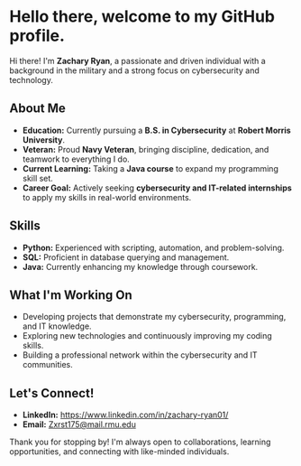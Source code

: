 # Hello there, welcome to my GitHub profile.

Hi there! I'm **Zachary Ryan**, a passionate and driven individual with a background in the military and a strong focus on cybersecurity and technology.

## About Me
- **Education:** Currently pursuing a **B.S. in Cybersecurity** at **Robert Morris University**.
- **Veteran:** Proud **Navy Veteran**, bringing discipline, dedication, and teamwork to everything I do.
- **Current Learning:** Taking a **Java course** to expand my programming skill set.
- **Career Goal:** Actively seeking **cybersecurity and IT-related internships** to apply my skills in real-world environments.

## Skills
-  **Python:** Experienced with scripting, automation, and problem-solving.
- **SQL:** Proficient in database querying and management.
- **Java:** Currently enhancing my knowledge through coursework.

## What I'm Working On
- Developing projects that demonstrate my cybersecurity, programming, and IT knowledge.
- Exploring new technologies and continuously improving my coding skills.
- Building a professional network within the cybersecurity and IT communities.

## Let's Connect!
- **LinkedIn:** https://www.linkedin.com/in/zachary-ryan01/
- **Email:** Zxrst175@mail.rmu.edu

Thank you for stopping by! I'm always open to collaborations, learning opportunities, and connecting with like-minded individuals. 
